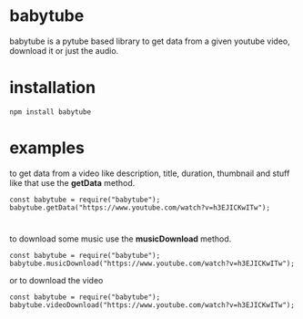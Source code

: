 # babytube
babytube is a pytube based library to get data from a given youtube video, download it or just the audio. 

# installation 
```
npm install babytube
```

# examples
to get data from a video like description, title, duration, thumbnail and stuff like that use the **getData** method.
```
const babytube = require("babytube");
babytube.getData("https://www.youtube.com/watch?v=h3EJICKwITw");
```
# 
to download some music use the **musicDownload** method. 
```
const babytube = require("babytube");
babytube.musicDownload("https://www.youtube.com/watch?v=h3EJICKwITw");
```
or to download the video 
```
const babytube = require("babytube");
babytube.videoDownload("https://www.youtube.com/watch?v=h3EJICKwITw");
```
